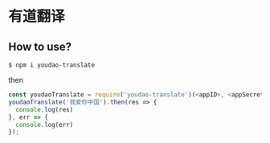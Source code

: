 # 有道翻译

## How to use?

```shell
$ npm i youdao-translate
```

then

```js
const youdaoTranslate = require('youdao-translate')(<appID>, <appSecret>);
youdaoTranslate('我爱你中国').then(res => {
  console.log(res)
}, err => {
  console.log(err)
});
```

